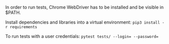 In order to run tests, Chrome WebDriver has to be installed and be visible in $PATH.

Install dependencies and libraries into a virtual environment:
`pip3 install -r requirements`

To run tests with a user credentials:
`pytest tests/ --login= --password=`
